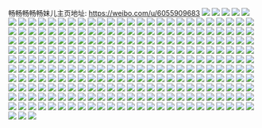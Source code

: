 畅畅畅畅畅妹儿主页地址: https://weibo.com/u/6055909683 
![](https://wx4.sinaimg.cn/mw2000/006BPYKDly1h90ut1m782j30u01sxk0t.jpg) 
![](https://wx4.sinaimg.cn/mw2000/006BPYKDly1h8yw467fkxj30u01hc14j.jpg) 
![](https://wx4.sinaimg.cn/mw2000/006BPYKDly1h8tzx3hvqfj30wh09wab7.jpg) 
![](https://wx4.sinaimg.cn/mw2000/006BPYKDly1h8tzx35hwnj30wh15lgqe.jpg) 
![](https://wx4.sinaimg.cn/mw2000/006BPYKDly1h6x470jv27j323w35su0x.jpg) 
![](https://wx4.sinaimg.cn/mw2000/006BPYKDly1h6x470xll0j30x417ujsh.jpg) 
![](https://wx4.sinaimg.cn/mw2000/006BPYKDly1h4tqca1ja8j30wi17c1kx.jpg) 
![](https://wx4.sinaimg.cn/mw2000/006BPYKDly1h4tqc8xotpj30wi17c1fd.jpg) 
![](https://wx4.sinaimg.cn/mw2000/006BPYKDly1h4tqc7t60kj32c0340qv8.jpg) 
![](https://wx4.sinaimg.cn/mw2000/006BPYKDly1h422ugy4imj30u01417a7.jpg) 
![](https://wx4.sinaimg.cn/mw2000/006BPYKDly1h422ui76r0j30u01hc7db.jpg) 
![](https://wx4.sinaimg.cn/mw2000/006BPYKDly1h3lnkm40ooj30jf0jf3zp.jpg) 
![](https://wx4.sinaimg.cn/mw2000/006BPYKDly1h31pwzfy3ej316o1kvkb2.jpg) 
![](https://wx4.sinaimg.cn/mw2000/006BPYKDly1h31px07q6tj316o1kvngp.jpg) 
![](https://wx4.sinaimg.cn/mw2000/006BPYKDly1h25kk82lsij30qo0zk0uv.jpg) 
![](https://wx4.sinaimg.cn/mw2000/006BPYKDly1h25kk7ulwxj30sg0s642q.jpg) 
![](https://wx4.sinaimg.cn/mw2000/006BPYKDly1h0osbh79ozj31411kwql9.jpg) 
![](https://wx4.sinaimg.cn/mw2000/006BPYKDly1h0osbidffmj31mo2687wh.jpg) 
![](https://wx4.sinaimg.cn/mw2000/006BPYKDly1h0osbjippqj31mo268b29.jpg) 
![](https://wx4.sinaimg.cn/mw2000/006BPYKDly1h0osbkdas9j31qo2bk1kx.jpg) 
![](https://wx4.sinaimg.cn/mw2000/006BPYKDly1h0lueo4256j30u01t0k04.jpg) 
![](https://wx4.sinaimg.cn/mw2000/006BPYKDly1h0lueoqmxuj32402tc7wh.jpg) 
![](https://wx4.sinaimg.cn/mw2000/006BPYKDly1h0at4oh0ruj31kk3hox6p.jpg) 
![](https://wx4.sinaimg.cn/mw2000/006BPYKDly1h0at4t370zj32bc334qv7.jpg) 
![](https://wx4.sinaimg.cn/mw2000/006BPYKDly1h0at4vn9fcj32402tchdt.jpg) 
![](https://wx4.sinaimg.cn/mw2000/006BPYKDly1h0at4ugr19j31o01o0qt7.jpg) 
![](https://wx4.sinaimg.cn/mw2000/006BPYKDly1h0at4pno8aj33402c0npe.jpg) 
![](https://wx4.sinaimg.cn/mw2000/006BPYKDly1h0at4rf818j32802yohdv.jpg) 
![](https://wx4.sinaimg.cn/mw2000/006BPYKDly1h0at5ucuaoj32402tcnpd.jpg) 
![](https://wx4.sinaimg.cn/mw2000/006BPYKDly1h0at78pwl8j32tc2404qp.jpg) 
![](https://wx4.sinaimg.cn/mw2000/006BPYKDly1h0at4ux2n1j31o02804ml.jpg) 
![](https://wx4.sinaimg.cn/mw2000/006BPYKDly1gzsia92m3kj31mo268kjl.jpg) 
![](https://wx4.sinaimg.cn/mw2000/006BPYKDly1gzsia9qrpbj31mo268kjl.jpg) 
![](https://wx4.sinaimg.cn/mw2000/006BPYKDly1gzsiab0astj31hi1ldqun.jpg) 
![](https://wx4.sinaimg.cn/mw2000/006BPYKDly1gzsiaaf655j31mo268kjl.jpg) 
![](https://wx4.sinaimg.cn/mw2000/006BPYKDly1gzc5dft5rtj30u01t0q7o.jpg) 
![](https://wx4.sinaimg.cn/mw2000/006BPYKDly1gz8rcz05nrj314t14tn9e.jpg) 
![](https://wx4.sinaimg.cn/mw2000/006BPYKDly1gz8rcz9mfsj312n12ntji.jpg) 
![](https://wx4.sinaimg.cn/mw2000/006BPYKDly1gz8r8o96isj312o12oqdw.jpg) 
![](https://wx4.sinaimg.cn/mw2000/006BPYKDly1gz8m1g571ij32tc240b29.jpg) 
![](https://wx4.sinaimg.cn/mw2000/006BPYKDly1gz8mddkddoj32f21ngnpd.jpg) 
![](https://wx4.sinaimg.cn/mw2000/006BPYKDly1gz2zn6hm6tj31sc1sckjl.jpg) 
![](https://wx4.sinaimg.cn/mw2000/006BPYKDly1gz1pjgplfhj30n00uogo2.jpg) 
![](https://wx4.sinaimg.cn/mw2000/006BPYKDly1gyx73gnfz0j31o01o0e81.jpg) 
![](https://wx4.sinaimg.cn/mw2000/006BPYKDly1gyx73h5js8j30s50rbwos.jpg) 
![](https://wx4.sinaimg.cn/mw2000/006BPYKDly1gywgxq018jj318w18t4ak.jpg) 
![](https://wx4.sinaimg.cn/mw2000/006BPYKDly1gyeqqy7norj34cg2001ky.jpg) 
![](https://wx4.sinaimg.cn/mw2000/006BPYKDly1gyeqqzbaxxj34cg2001ky.jpg) 
![](https://wx4.sinaimg.cn/mw2000/006BPYKDly1gy1pc9yejhj32c0340npf.jpg) 
![](https://wx4.sinaimg.cn/mw2000/006BPYKDly1gy1pc6jbqkj32c033zqv7.jpg) 
![](https://wx4.sinaimg.cn/mw2000/006BPYKDly1gy1pi19xrxj32c03404qq.jpg) 
![](https://wx4.sinaimg.cn/mw2000/006BPYKDly1gy1pj6xstbj31kw1kwb29.jpg) 
![](https://wx4.sinaimg.cn/mw2000/006BPYKDly1gy1pkma0gxj31kw1kwwwb.jpg) 
![](https://wx4.sinaimg.cn/mw2000/006BPYKDly1gy1pkn3wt9j32tc2401ky.jpg) 
![](https://wx4.sinaimg.cn/mw2000/006BPYKDly1gxxfbld6dxj30u00u077t.jpg) 
![](https://wx4.sinaimg.cn/mw2000/006BPYKDly1gxxfatu0lbj316o16odvb.jpg) 
![](https://wx4.sinaimg.cn/mw2000/006BPYKDly1gxaawwkmm4j31400u0ac8.jpg) 
![](https://wx4.sinaimg.cn/mw2000/006BPYKDly1gxaawv4ss2j31400u041u.jpg) 
![](https://wx4.sinaimg.cn/mw2000/006BPYKDly1gx87igsqeyj30u00u0q72.jpg) 
![](https://wx4.sinaimg.cn/mw2000/006BPYKDly1gx87ih2qx2j30u00u0wi2.jpg) 
![](https://wx4.sinaimg.cn/mw2000/006BPYKDly1gx87ihcz3tj30u00u0wik.jpg) 
![](https://wx4.sinaimg.cn/mw2000/006BPYKDly1gx87iholq8j30u00u00xj.jpg) 
![](https://wx4.sinaimg.cn/mw2000/006BPYKDly1gwiiy6f8azj316o16o15g.jpg) 
![](https://wx4.sinaimg.cn/mw2000/006BPYKDly1gwiiy7hpg5j316o16oqf3.jpg) 
![](https://wx4.sinaimg.cn/mw2000/006BPYKDly1gwij1722y2j30u00u0n2n.jpg) 
![](https://wx4.sinaimg.cn/mw2000/006BPYKDly1gvf3nxglfmj61o0280b2a02.jpg) 
![](https://wx4.sinaimg.cn/mw2000/006BPYKDly1gvf3yyamzuj60qo0zk0xh02.jpg) 
![](https://wx4.sinaimg.cn/mw2000/006BPYKDly1gvf48shp7rj60u00r7gov02.jpg) 
![](https://wx4.sinaimg.cn/mw2000/006BPYKDly1gvf3nzirbij61o027a1ky02.jpg) 
![](https://wx4.sinaimg.cn/mw2000/006BPYKDly1gvf3o17to5j32c0340npe.jpg) 
![](https://wx4.sinaimg.cn/mw2000/006BPYKDly1gvf3o1uksaj616o16otit02.jpg) 
![](https://wx4.sinaimg.cn/mw2000/006BPYKDly1gv2hzw5xmuj60u00u0mzu02.jpg) 
![](https://wx4.sinaimg.cn/mw2000/006BPYKDly1gv2hxvhmc9j60u00x8wj002.jpg) 
![](https://wx4.sinaimg.cn/mw2000/006BPYKDly1gtvqkxl67nj30u0140ak1.jpg) 
![](https://wx4.sinaimg.cn/mw2000/006BPYKDly1gts819ndygj31o0280qv6.jpg) 
![](https://wx4.sinaimg.cn/mw2000/006BPYKDly1gts817nys3j31o0280qv6.jpg) 
![](https://wx4.sinaimg.cn/mw2000/006BPYKDly1gtc4e9a12kj30u01t0wix.jpg) 
![](https://wx4.sinaimg.cn/mw2000/006BPYKDly1greq4k0r8gj31mn1mokjm.jpg) 
![](https://wx4.sinaimg.cn/mw2000/006BPYKDly1greq4l0daej31mn1mnkjm.jpg) 
![](https://wx4.sinaimg.cn/mw2000/006BPYKDly1greq4yewntj32c02c0b2c.jpg) 
![](https://wx4.sinaimg.cn/mw2000/006BPYKDly1greq4wmwwdj32c02c0qv6.jpg) 
![](https://wx4.sinaimg.cn/mw2000/006BPYKDly1gqkitpbvr0j31mo1moqv6.jpg) 
![](https://wx4.sinaimg.cn/mw2000/006BPYKDly1gqkitn3a1vj31mo1mokjm.jpg) 
![](https://wx4.sinaimg.cn/mw2000/006BPYKDly1gqkitqdgsij32c02bzkjl.jpg) 
![](https://wx4.sinaimg.cn/mw2000/006BPYKDly1gqkitr2frqj323s23snpd.jpg) 
![](https://wx4.sinaimg.cn/mw2000/006BPYKDly1gqh540l3prj31mo1mokjm.jpg) 
![](https://wx4.sinaimg.cn/mw2000/006BPYKDly1gqh542bblvj31mo1moqv6.jpg) 
![](https://wx4.sinaimg.cn/mw2000/006BPYKDly1gqh53z8jb5j323s23s4qq.jpg) 
![](https://wx4.sinaimg.cn/mw2000/006BPYKDly1gqewswi583j3240240kjl.jpg) 
![](https://wx4.sinaimg.cn/mw2000/006BPYKDly1gqewt4um91j3240240u0x.jpg) 
![](https://wx4.sinaimg.cn/mw2000/006BPYKDly1gqewsy5qbsj3240240npd.jpg) 
![](https://wx4.sinaimg.cn/mw2000/006BPYKDly1gqewszqzftj3240240npd.jpg) 
![](https://wx4.sinaimg.cn/mw2000/006BPYKDly1gq928xjoscj30tx0tydql.jpg) 
![](https://wx4.sinaimg.cn/mw2000/006BPYKDly1goctrh4o14j323u35se84.jpg) 
![](https://wx4.sinaimg.cn/mw2000/006BPYKDly1goctrfh2kqj323u35skjo.jpg) 
![](https://wx4.sinaimg.cn/mw2000/006BPYKDly1goctrbrz0pj323u35s4qs.jpg) 
![](https://wx4.sinaimg.cn/mw2000/006BPYKDly1goctrdct7aj323u35sb2c.jpg) 
![](https://wx4.sinaimg.cn/mw2000/006BPYKDly1gnu9i9akjlj30tz0u07hb.jpg) 
![](https://wx4.sinaimg.cn/mw2000/006BPYKDly1gnu9j33szwj30u00u0n1b.jpg) 
![](https://wx4.sinaimg.cn/mw2000/006BPYKDly1gnu9ib6thfj31mo1moe82.jpg) 
![](https://wx4.sinaimg.cn/mw2000/006BPYKDly1gnevgj0oubj30u0140n6t.jpg) 
![](https://wx4.sinaimg.cn/mw2000/006BPYKDly1gnevgim6mkj30u0140ais.jpg) 
![](https://wx4.sinaimg.cn/mw2000/006BPYKDly1gnevgi5whyj30u014010y.jpg) 
![](https://wx4.sinaimg.cn/mw2000/006BPYKDly1gnevghrf0nj30qo0qomzd.jpg) 
![](https://wx4.sinaimg.cn/mw2000/006BPYKDly1gn6mltgywqj30u00u0gol.jpg) 
![](https://wx4.sinaimg.cn/mw2000/006BPYKDly1gn2njnoxn9j31sc2dskjo.jpg) 
![](https://wx4.sinaimg.cn/mw2000/006BPYKDly1gn2njpi8tsj30tw13w19k.jpg) 
![](https://wx4.sinaimg.cn/mw2000/006BPYKDly1gmz5sktdayj31mo1moqv5.jpg) 
![](https://wx4.sinaimg.cn/mw2000/006BPYKDly1gmz5slm0syj31mo1mou0x.jpg) 
![](https://wx4.sinaimg.cn/mw2000/006BPYKDly1gmz5smy11dj31mo1mou0x.jpg) 
![](https://wx4.sinaimg.cn/mw2000/006BPYKDly1gmz5snqp6ij31mo1mou0x.jpg) 
![](https://wx4.sinaimg.cn/mw2000/006BPYKDly1gmuyeyyoiyj316o16o7wh.jpg) 
![](https://wx4.sinaimg.cn/mw2000/006BPYKDly1gmuyezmbb1j316o16o7wh.jpg) 
![](https://wx4.sinaimg.cn/mw2000/006BPYKDly1gmnikamlm1j31mo1moqv6.jpg) 
![](https://wx4.sinaimg.cn/mw2000/006BPYKDly1gmnio292nhj316o16ou0x.jpg) 
![](https://wx4.sinaimg.cn/mw2000/006BPYKDly1gmiwlhraz9j316o16o7wh.jpg) 
![](https://wx4.sinaimg.cn/mw2000/006BPYKDly1gmeutp3bmfj30ya0yadqh.jpg) 
![](https://wx4.sinaimg.cn/mw2000/006BPYKDly1gmeutmdljvj313g13gws0.jpg) 
![](https://wx4.sinaimg.cn/mw2000/006BPYKDly1gmeutn4nmfj310g10g4ah.jpg) 
![](https://wx4.sinaimg.cn/mw2000/006BPYKDly1gmeuto5tgbj3126126tmi.jpg) 
![](https://wx4.sinaimg.cn/mw2000/006BPYKDly1glzc1ebpcsj30u00u07c2.jpg) 
![](https://wx4.sinaimg.cn/mw2000/006BPYKDly1glzc1e2zrsj30n00n0qa4.jpg) 
![](https://wx4.sinaimg.cn/mw2000/006BPYKDly1glzc1f5z2xj316o16ohae.jpg) 
![](https://wx4.sinaimg.cn/mw2000/006BPYKDly1glzc1flfacj30y30o7qap.jpg) 
![](https://wx4.sinaimg.cn/mw2000/006BPYKDly1glwzreqptoj30u00u0mzu.jpg) 
![](https://wx4.sinaimg.cn/mw2000/006BPYKDly1glwzsdv1y2j30u00u0ack.jpg) 
![](https://wx4.sinaimg.cn/mw2000/006BPYKDly1gltesf98lrj32tc2404qq.jpg) 
![](https://wx4.sinaimg.cn/mw2000/006BPYKDly1glteskpn79j316o16ohdt.jpg) 
![](https://wx4.sinaimg.cn/mw2000/006BPYKDly1glk6zgv01vj32tc240qv5.jpg) 
![](https://wx4.sinaimg.cn/mw2000/006BPYKDly1glj3gbwfdgj30u00krwg1.jpg) 
![](https://wx4.sinaimg.cn/mw2000/006BPYKDly1glj3fdzclsj30sy0gadxc.jpg) 
![](https://wx4.sinaimg.cn/mw2000/006BPYKDly1glj3fbur5fj30u0140n23.jpg) 
![](https://wx4.sinaimg.cn/mw2000/006BPYKDly1glj3fdhhd3j32tc240hdt.jpg) 
![](https://wx4.sinaimg.cn/mw2000/006BPYKDly1gk7mk2mf2gj30u0140ah5.jpg) 
![](https://wx4.sinaimg.cn/mw2000/006BPYKDly1gk7marz96mj30u0140n3o.jpg) 
![](https://wx4.sinaimg.cn/mw2000/006BPYKDly1gk7m4uyec6j33402c0qv9.jpg) 
![](https://wx4.sinaimg.cn/mw2000/006BPYKDly1gjpqdrmp1rj31y41y4hbg.jpg) 
![](https://wx4.sinaimg.cn/mw2000/006BPYKDly1gjpr3oyiwkj32tc2401ky.jpg) 
![](https://wx4.sinaimg.cn/mw2000/006BPYKDly1gjpqdsvpi7j32tc240e81.jpg) 
![](https://wx4.sinaimg.cn/mw2000/006BPYKDly1gjpqpp2fqzj31mo1mongl.jpg) 
![](https://wx4.sinaimg.cn/mw2000/006BPYKDly1gjb9e6vnj0j316o16onn4.jpg) 
![](https://wx4.sinaimg.cn/mw2000/006BPYKDly1gjb9e8ple7j316o16o1kx.jpg) 
![](https://wx4.sinaimg.cn/mw2000/006BPYKDly1giyn2lreoqj30u00tz46y.jpg) 
![](https://wx4.sinaimg.cn/mw2000/006BPYKDly1giyn7aznryj30l30krqce.jpg) 
![](https://wx4.sinaimg.cn/mw2000/006BPYKDly1giyn2xutuxj31mo1monpd.jpg) 
![](https://wx4.sinaimg.cn/mw2000/006BPYKDly1giyn2z15qij30u00u041v.jpg) 
![](https://wx4.sinaimg.cn/mw2000/006BPYKDly1gisx53xmgkj316o16o7wh.jpg) 
![](https://wx4.sinaimg.cn/mw2000/006BPYKDly1gisx047thrj31s01s0e82.jpg) 
![](https://wx4.sinaimg.cn/mw2000/006BPYKDly1gii3pqze78j30u00u0n01.jpg) 
![](https://wx4.sinaimg.cn/mw2000/006BPYKDly1gickmthth9j32tc240kjm.jpg) 
![](https://wx4.sinaimg.cn/mw2000/006BPYKDly1gickngtywjj32tc2401ky.jpg) 
![](https://wx4.sinaimg.cn/mw2000/006BPYKDly1gi5r4a15bbj31mo1mob2a.jpg) 
![](https://wx4.sinaimg.cn/mw2000/006BPYKDly1gi5r3675hhj31mo1mo1ky.jpg) 
![](https://wx4.sinaimg.cn/mw2000/006BPYKDly1gi5r34hgmpj31mo1mo4qq.jpg) 
![](https://wx4.sinaimg.cn/mw2000/006BPYKDly1gi5r33crcbj31hz1g7h8t.jpg) 
![](https://wx4.sinaimg.cn/mw2000/006BPYKDly1gi011gyyp2j30qo0f4thg.jpg) 
![](https://wx4.sinaimg.cn/mw2000/006BPYKDly1gi010znjmlj31mo1mo4qq.jpg) 
![](https://wx4.sinaimg.cn/mw2000/006BPYKDly1ghyr61clkkj31mo1mox6p.jpg) 
![](https://wx4.sinaimg.cn/mw2000/006BPYKDly1ghyr65yx2cj31mo1mo7wi.jpg) 
![](https://wx4.sinaimg.cn/mw2000/006BPYKDly1ghyr69kqyej31mo1mox6p.jpg) 
![](https://wx4.sinaimg.cn/mw2000/006BPYKDly1ghyr6deyexj316o16o7wh.jpg) 
![](https://wx4.sinaimg.cn/mw2000/006BPYKDly1ghf4qtq9buj32o03k0qv7.jpg) 
![](https://wx4.sinaimg.cn/mw2000/006BPYKDly1ghf4qym75kj32402tcqv5.jpg) 
![](https://wx4.sinaimg.cn/mw2000/006BPYKDly1ghf4qe475mj32tc240hdv.jpg) 
![](https://wx4.sinaimg.cn/mw2000/006BPYKDly1ghf4w1ssinj316o16ohdt.jpg) 
![](https://wx4.sinaimg.cn/mw2000/006BPYKDly1ghf4r5w7qcj32tc2404qq.jpg) 
![](https://wx4.sinaimg.cn/mw2000/006BPYKDly1ghf4w3ssh9j30tc0r8tuy.jpg) 
![](https://wx4.sinaimg.cn/mw2000/006BPYKDly1ghe15pbr2fj31kw12yqv5.jpg) 
![](https://wx4.sinaimg.cn/mw2000/006BPYKDly1ghaitok610j31kw1kw4qq.jpg) 
![](https://wx4.sinaimg.cn/mw2000/006BPYKDly1ghaipp7qmpj32tc240e82.jpg) 
![](https://wx4.sinaimg.cn/mw2000/006BPYKDly1gh1cn41bzlj32402tchdu.jpg) 
![](https://wx4.sinaimg.cn/mw2000/006BPYKDly1gh1cn6xstjj32402tchdu.jpg) 
![](https://wx4.sinaimg.cn/mw2000/006BPYKDly1gh1cn9icgaj32402tce82.jpg) 
![](https://wx4.sinaimg.cn/mw2000/006BPYKDly1gh1cnc5wikj32402tcb2a.jpg) 
![](https://wx4.sinaimg.cn/mw2000/006BPYKDly1gh1cndoufij30w81hsx17.jpg) 
![](https://wx4.sinaimg.cn/mw2000/006BPYKDly1gh1cvcdq8vj30te0xutz4.jpg) 
![](https://wx4.sinaimg.cn/mw2000/006BPYKDly1ggvftsf46oj30ti0qvtx8.jpg) 
![](https://wx4.sinaimg.cn/mw2000/006BPYKDly1ggvftrp999j30wg0omgqc.jpg) 
![](https://wx4.sinaimg.cn/mw2000/006BPYKDly1ggvfokhqxaj31o0280qv6.jpg) 
![](https://wx4.sinaimg.cn/mw2000/006BPYKDly1ggvfoi8zsbj32801o0hdu.jpg) 
![](https://wx4.sinaimg.cn/mw2000/006BPYKDly1ggvfxag2o2j31405vd4qs.jpg) 
![](https://wx4.sinaimg.cn/mw2000/006BPYKDly1gjrjsg97r7j30jg0jg0tg.jpg) 
![](https://wx4.sinaimg.cn/mw2000/006BPYKDly1ggaom8y9ogj31zg1dshdt.jpg) 
![](https://wx4.sinaimg.cn/mw2000/006BPYKDly1ggaomat6h9j31ok1z9hbj.jpg) 
![](https://wx4.sinaimg.cn/mw2000/006BPYKDly1ggaom4rbz4j31hc1z4npe.jpg) 
![](https://wx4.sinaimg.cn/mw2000/006BPYKDly1ggaom5v6f1j30ti0p3gx7.jpg) 
![](https://wx4.sinaimg.cn/mw2000/006BPYKDly1ggaonf1w0wj32tc240e81.jpg) 
![](https://wx4.sinaimg.cn/mw2000/006BPYKDly1ggaonqi4spj32tc240e82.jpg) 
![](https://wx4.sinaimg.cn/mw2000/006BPYKDly1gfngw8hre1j31qo1qob29.jpg) 
![](https://wx4.sinaimg.cn/mw2000/006BPYKDly1gfhnb1rr5oj30rs0rsq4u.jpg) 
![](https://wx4.sinaimg.cn/mw2000/006BPYKDly1gfhnb2b5mzj30n00udtcy.jpg) 
![](https://wx4.sinaimg.cn/mw2000/006BPYKDly1gezb8cil4tj31t00u04qp.jpg) 
![](https://wx4.sinaimg.cn/mw2000/006BPYKDly1gezb8dloefj30ty0tzn0v.jpg) 
![](https://wx4.sinaimg.cn/mw2000/006BPYKDly1gewwb61fakj32tc240qv6.jpg) 
![](https://wx4.sinaimg.cn/mw2000/006BPYKDly1gewwblw4gnj32tc240kjm.jpg) 
![](https://wx4.sinaimg.cn/mw2000/006BPYKDly1gewwdscck7j32o03k04qr.jpg) 
![](https://wx4.sinaimg.cn/mw2000/006BPYKDly1gewway4q6gj32402tcx6p.jpg) 
![](https://wx4.sinaimg.cn/mw2000/006BPYKDly1geundnklyuj316o16ohdt.jpg) 
![](https://wx4.sinaimg.cn/mw2000/006BPYKDly1geundjfh79j316o16ob29.jpg) 
![](https://wx4.sinaimg.cn/mw2000/006BPYKDly1geundqzsqyj316o16o4qp.jpg) 
![](https://wx4.sinaimg.cn/mw2000/006BPYKDly1geungi35sbj32tc240npe.jpg) 
![](https://wx4.sinaimg.cn/mw2000/006BPYKDly1gdy4f4n4gnj31mo1mo4qp.jpg) 
![](https://wx4.sinaimg.cn/mw2000/006BPYKDly1gdy4fgqjzfj31qo1qo4qq.jpg) 
![](https://wx4.sinaimg.cn/mw2000/006BPYKDly1gdy4fbpzrgj32c02c0qv6.jpg) 
![](https://wx4.sinaimg.cn/mw2000/006BPYKDly1gdy4f0ifw4j32c00yu1kx.jpg) 
![](https://wx4.sinaimg.cn/mw2000/006BPYKDly1gdy4flj7ccj31qo1qo4qq.jpg) 
![](https://wx4.sinaimg.cn/mw2000/006BPYKDly1gdy4frpktaj31mo1mo4qq.jpg) 
![](https://wx4.sinaimg.cn/mw2000/006BPYKDly1gdr5xihmfmj30u00u00xk.jpg) 
![](https://wx4.sinaimg.cn/mw2000/006BPYKDly1gdr5xhnbu7j31mo1mox6q.jpg) 
![](https://wx4.sinaimg.cn/mw2000/006BPYKDly1gdfs98byrcj31mo1moe81.jpg) 
![](https://wx4.sinaimg.cn/mw2000/006BPYKDly1gcmxq5qbz6j31mo1mou0x.jpg) 
![](https://wx4.sinaimg.cn/mw2000/006BPYKDly1gcmxq7w9srj32tc240e82.jpg) 
![](https://wx4.sinaimg.cn/mw2000/006BPYKDly1gbfs7nb0n4j31c01c0ha3.jpg) 
![](https://wx4.sinaimg.cn/mw2000/006BPYKDly1gba4wmuhh7j316o16o4qp.jpg) 
![](https://wx4.sinaimg.cn/mw2000/006BPYKDly1gb7zu19rc5j31o0280kjl.jpg) 
![](https://wx4.sinaimg.cn/mw2000/006BPYKDly1gb7zqc7xo6j32c02c0qv6.jpg) 
![](https://wx4.sinaimg.cn/mw2000/006BPYKDly1gb68w817zkj33gg2lcb2b.jpg) 
![](https://wx4.sinaimg.cn/mw2000/006BPYKDly1gb68wgl8g2j35c07401l8.jpg) 
![](https://wx4.sinaimg.cn/mw2000/006BPYKDly1gadxx27ntoj309q09q74q.jpg) 
![](https://wx4.sinaimg.cn/mw2000/006BPYKDly1gadxx6nm1wj32lc3gg4qs.jpg) 
![](https://wx4.sinaimg.cn/mw2000/006BPYKDly1ga5thvfs47j32o03k0qv7.jpg) 
![](https://wx4.sinaimg.cn/mw2000/006BPYKDly1ga5thwa7lnj30u0140ahb.jpg) 
![](https://wx4.sinaimg.cn/mw2000/006BPYKDly1ga5thx6m2dj30u0140ai0.jpg) 
![](https://wx4.sinaimg.cn/mw2000/006BPYKDly1ga2h2e13h4j30u01404n7.jpg) 
![](https://wx4.sinaimg.cn/mw2000/006BPYKDly1g9xsxdw71jj31hc1hcqp8.jpg) 
![](https://wx4.sinaimg.cn/mw2000/006BPYKDly1g9m81xx5d7j31c01c0qv5.jpg) 
![](https://wx4.sinaimg.cn/mw2000/006BPYKDly1g9m81ycxo3j30bz0byaba.jpg) 
![](https://wx4.sinaimg.cn/mw2000/006BPYKDly1g9e5t6kyz4j31c01c0npd.jpg) 
![](https://wx4.sinaimg.cn/mw2000/006BPYKDly1g8yqyrq7ttj30zk1be1kx.jpg) 
![](https://wx4.sinaimg.cn/mw2000/006BPYKDly1g8yqeb8oavj31hc140doa.jpg) 
![](https://wx4.sinaimg.cn/mw2000/006BPYKDly1g8yqfru60mj30u0140qiz.jpg) 
![](https://wx4.sinaimg.cn/mw2000/006BPYKDly1g8xwbigzz4j31401hce81.jpg) 
![](https://wx4.sinaimg.cn/mw2000/006BPYKDly1g8ws6idzcaj31o027uqv5.jpg) 
![](https://wx4.sinaimg.cn/mw2000/006BPYKDly1g8ws6lsmi3j31o027uqv5.jpg) 
![](https://wx4.sinaimg.cn/mw2000/006BPYKDly1g8ws6m5x0tj30jg0jgaac.jpg) 
![](https://wx4.sinaimg.cn/mw2000/006BPYKDly1g8nc4awdeaj30j60j6gnl.jpg) 
![](https://wx4.sinaimg.cn/mw2000/006BPYKDly1g8nc4allc4j30tc0rdn4p.jpg) 
![](https://wx4.sinaimg.cn/mw2000/006BPYKDly1g8nc4b4vm4j30jg0jgaal.jpg) 
![](https://wx4.sinaimg.cn/mw2000/006BPYKDly1g8d07yo4flj32c02c0npe.jpg) 
![](https://wx4.sinaimg.cn/mw2000/006BPYKDly1g88go8gr8sj31401hc4dn.jpg) 
![](https://wx4.sinaimg.cn/mw2000/006BPYKDly1g7ok1td4bmj30jg0czt9n.jpg) 
![](https://wx4.sinaimg.cn/mw2000/006BPYKDly1g7ok1x9hmbj31900u0agr.jpg) 
![](https://wx4.sinaimg.cn/mw2000/006BPYKDly1g6kb7rcfzej30k31hcq6i.jpg) 
![](https://wx4.sinaimg.cn/mw2000/006BPYKDly1g50ufgwtigj32o03k0kjn.jpg) 
![](https://wx4.sinaimg.cn/mw2000/006BPYKDly1g4myqxv2eej30tx19m7wi.jpg) 
![](https://wx4.sinaimg.cn/mw2000/006BPYKDly1g2lrvxt6m8j30u0140td6.jpg) 
![](https://wx4.sinaimg.cn/mw2000/006BPYKDly1g1ta5zj3l2j32o03k0u11.jpg) 
![](https://wx4.sinaimg.cn/mw2000/006BPYKDly1g0oswwu4nxj32o03k0b2f.jpg) 
![](https://wx4.sinaimg.cn/mw2000/006BPYKDly1g0oswyyazmj32ao328qv5.jpg) 
![](https://wx4.sinaimg.cn/mw2000/006BPYKDly1g0osx0x1k3j31d01vwnoq.jpg) 
![](https://wx4.sinaimg.cn/mw2000/006BPYKDly1fsq6omnk0tj31401o0hdt.jpg) 
![](https://wx4.sinaimg.cn/mw2000/006BPYKDly1fsq6ovytoej33vc2kwhdy.jpg) 
![](https://wx4.sinaimg.cn/mw2000/006BPYKDly1fsq6owm5ocj30hs0npgn3.jpg) 
![](https://wx4.sinaimg.cn/mw2000/006BPYKDly1fsq6p28agxj32kw3vcx6r.jpg) 
![](https://wx4.sinaimg.cn/mw2000/006BPYKDly1fqw2h1mvayj33k02o0e83.jpg) 
![](https://wx4.sinaimg.cn/mw2000/006BPYKDly1fqrdd0rt8tj32o03k07wk.jpg) 
![](https://wx4.sinaimg.cn/mw2000/006BPYKDly1fqrdd7umitj32o03k0hdv.jpg) 
![](https://wx4.sinaimg.cn/mw2000/006BPYKDly1fqrddd1g3nj32o03k0b2b.jpg) 
